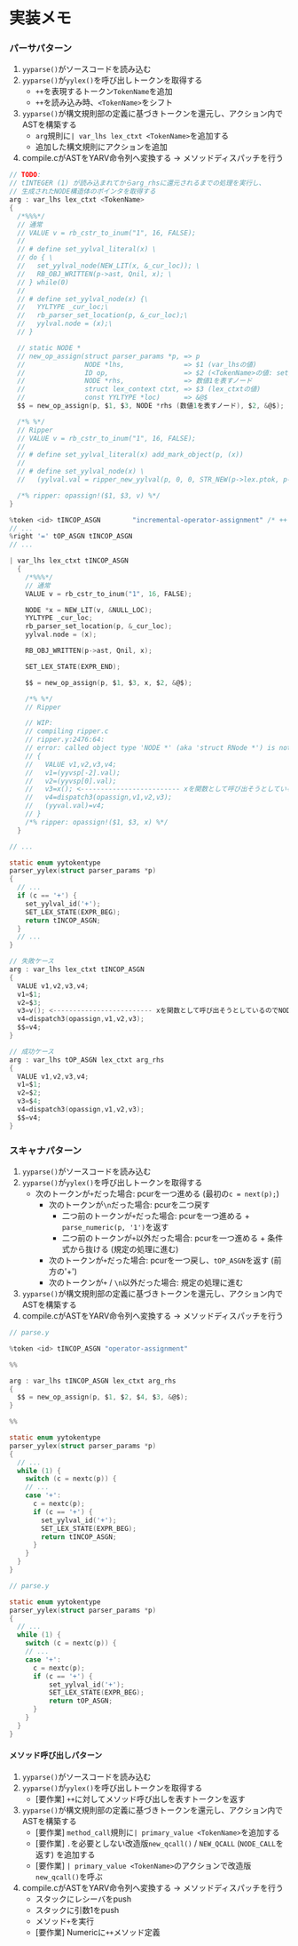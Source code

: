# 実装メモ
### パーサパターン
1. `yyparse()`がソースコードを読み込む
2. `yyparse()`が`yylex()`を呼び出しトークンを取得する
    - `++`を表現するトークン`TokenName`を追加
    - `++`を読み込み時、`<TokenName>`をシフト
3. `yyparse()`が構文規則部の定義に基づきトークンを還元し、アクション内でASTを構築する
    - `arg`規則に`| var_lhs lex_ctxt <TokenName>`を追加する
    - 追加した構文規則にアクションを追加
4. compile.cがASTをYARV命令列へ変換する -> メソッドディスパッチを行う

```c
// TODO:
// tINTEGER (1) が読み込まれてからarg_rhsに還元されるまでの処理を実行し、
// 生成されたNODE構造体のポインタを取得する
arg : var_lhs lex_ctxt <TokenName>
{
  /*%%%*/
  // 通常
  // VALUE v = rb_cstr_to_inum("1", 16, FALSE);
  //
  // # define set_yylval_literal(x) \
  // do { \
  //   set_yylval_node(NEW_LIT(x, &_cur_loc)); \
  //   RB_OBJ_WRITTEN(p->ast, Qnil, x); \
  // } while(0)
  //
  // # define set_yylval_node(x) {\
  //   YYLTYPE _cur_loc;\
  //   rb_parser_set_location(p, &_cur_loc);\
  //   yylval.node = (x);\
  // }

  // static NODE *
  // new_op_assign(struct parser_params *p, => p
  //               NODE *lhs,               => $1 (var_lhsの値)
  //               ID op,                   => $2 (<TokenName>の値: set_yylval_id('+');)
  //               NODE *rhs,               => 数値1を表すノード
  //               struct lex_context ctxt, => $3 (lex_ctxtの値)
  //               const YYLTYPE *loc)      => &@$
  $$ = new_op_assign(p, $1, $3, NODE *rhs (数値1を表すノード), $2, &@$);

  /*% %*/
  // Ripper
  // VALUE v = rb_cstr_to_inum("1", 16, FALSE);
  //
  // # define set_yylval_literal(x) add_mark_object(p, (x))
  //
  // # define set_yylval_node(x) \
  //   (yylval.val = ripper_new_yylval(p, 0, 0, STR_NEW(p->lex.ptok, p->lex.pcur-p->lex.ptok)))

  /*% ripper: opassign!($1, $3, v) %*/
}
```

```c
%token <id> tINCOP_ASGN        "incremental-operator-assignment" /* ++ */
// ...
%right '=' tOP_ASGN tINCOP_ASGN
// ...

| var_lhs lex_ctxt tINCOP_ASGN
  {
    /*%%%*/
    // 通常
    VALUE v = rb_cstr_to_inum("1", 16, FALSE);

    NODE *x = NEW_LIT(v, &NULL_LOC);
    YYLTYPE _cur_loc;
    rb_parser_set_location(p, &_cur_loc);
    yylval.node = (x);

    RB_OBJ_WRITTEN(p->ast, Qnil, x);

    SET_LEX_STATE(EXPR_END);

    $$ = new_op_assign(p, $1, $3, x, $2, &@$);

    /*% %*/
    // Ripper

    // WIP:
    // compiling ripper.c
    // ripper.y:2476:64:
    // error: called object type 'NODE *' (aka 'struct RNode *') is not a function or function pointer
    // {
    //   VALUE v1,v2,v3,v4;
    //   v1=(yyvsp[-2].val);
    //   v2=(yyvsp[0].val);
    //   v3=x(); <------------------------- xを関数として呼び出そうとしているのでNODEを関数にする方法を探す
    //   v4=dispatch3(opassign,v1,v2,v3);
    //   (yyval.val)=v4;
    // }
    /*% ripper: opassign!($1, $3, x) %*/
  }

// ...

static enum yytokentype
parser_yylex(struct parser_params *p)
{
  // ...
  if (c == '+') {
    set_yylval_id('+');
    SET_LEX_STATE(EXPR_BEG);
    return tINCOP_ASGN;
  }
  // ...
}
```

```c
// 失敗ケース
arg : var_lhs lex_ctxt tINCOP_ASGN
{
  VALUE v1,v2,v3,v4;
  v1=$1;
  v2=$3;
  v3=v(); <------------------------- xを関数として呼び出そうとしているのでNODEを関数にする方法を探す
  v4=dispatch3(opassign,v1,v2,v3);
  $$=v4;
}

// 成功ケース
arg : var_lhs tOP_ASGN lex_ctxt arg_rhs
{
  VALUE v1,v2,v3,v4;
  v1=$1;
  v2=$2;
  v3=$4;
  v4=dispatch3(opassign,v1,v2,v3);
  $$=v4;
}
```

### スキャナパターン
1. `yyparse()`がソースコードを読み込む
2. `yyparse()`が`yylex()`を呼び出しトークンを取得する
    - 次のトークンが`+`だった場合: pcurを一つ進める (最初の`c = next(p);`)
      - 次のトークンが`\n`だった場合: pcurを二つ戻す
        - 二つ前のトークンが`+`だった場合: pcurを一つ進める + `parse_numeric(p, '1')`を返す
        - 二つ前のトークンが`+`以外だった場合: pcurを一つ進める + 条件式から抜ける (規定の処理に進む)
      - 次のトークンが`+`だった場合: pcurを一つ戻し、`tOP_ASGN`を返す (前方の'+')
      - 次のトークンが`+` / `\n`以外だった場合: 規定の処理に進む
3. `yyparse()`が構文規則部の定義に基づきトークンを還元し、アクション内でASTを構築する
4. compile.cがASTをYARV命令列へ変換する -> メソッドディスパッチを行う

```c
// parse.y

%token <id> tINCOP_ASGN "operator-assignment"

%%

arg : var_lhs tINCOP_ASGN lex_ctxt arg_rhs
{
  $$ = new_op_assign(p, $1, $2, $4, $3, &@$);
}

%%

static enum yytokentype
parser_yylex(struct parser_params *p)
{
  // ...
  while (1) {
    switch (c = nextc(p)) {
    // ...
    case '+':
      c = nextc(p);
      if (c == '+') {
        set_yylval_id('+');
        SET_LEX_STATE(EXPR_BEG);
        return tINCOP_ASGN;
      }
    }
  }
}
```

```c
// parse.y

static enum yytokentype
parser_yylex(struct parser_params *p)
{
  // ...
  while (1) {
    switch (c = nextc(p)) {
    // ...
    case '+':
      c = nextc(p);
      if (c == '+') {
          set_yylval_id('+');
          SET_LEX_STATE(EXPR_BEG);
          return tOP_ASGN;
      }
    }
  }
}
```

#### メソッド呼び出しパターン
1. `yyparse()`がソースコードを読み込む
2. `yyparse()`が`yylex()`を呼び出しトークンを取得する
    - [要作業] `++`に対してメソッド呼び出しを表すトークンを返す
3. `yyparse()`が構文規則部の定義に基づきトークンを還元し、アクション内でASTを構築する
    - [要作業] `method_call`規則に`| primary_value <TokenName>`を追加する
    - [要作業] `.`を必要としない改造版`new_qcall()` / `NEW_QCALL` (`NODE_CALL`を返す) を追加する
    - [要作業] `| primary_value <TokenName>`のアクションで改造版`new_qcall()`を呼ぶ
4. compile.cがASTをYARV命令列へ変換する -> メソッドディスパッチを行う
    - スタックにレシーバをpush
    - スタックに引数1をpush
    - メソッド`+`を実行
    - [要作業] Numericに`++`メソッド定義
